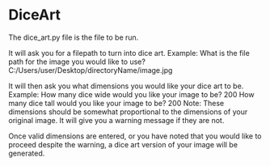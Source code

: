 # DiceArt

The dice_art.py file is the file to be run.

It will ask you for a filepath to turn into dice art.
  Example: What is the file path for the image you would like to use? C:/Users/user/Desktop/directoryName/image.jpg

It will then ask you what dimensions you would like your dice art to be.
  Example: How many dice wide would you like your image to be? 200
           How many dice tall would you like your image to be? 200
  Note: These dimensions should be somewhat proportional to the dimensions of your original image. It will give you a warning message if they are not.
  
Once valid dimensions are entered, or you have noted that you would like to proceed despite the warning, a dice art version of your image will be generated.
